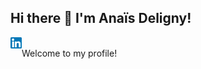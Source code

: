 ## Hi there 👋 I'm Anaïs Deligny!
<a href='https://www.linkedin.com/in/anais-deligny/'><img align='left' alt="linkedin" src="/assets/174857.png" height='18px'/></a>

<br> Welcome to my profile!

<!--
**adeligny/adeligny** is a ✨ _special_ ✨ repository because its `README.md` (this file) appears on your GitHub profile.

Here are some ideas to get you started:

- 🔭 I’m currently working on ...
- 🌱 I’m currently learning ...
- 👯 I’m looking to collaborate on ...
- 🤔 I’m looking for help with ...
- 💬 Ask me about ...
- 📫 How to reach me: ...
- 😄 Pronouns: ...
- ⚡ Fun fact: ...
-->
